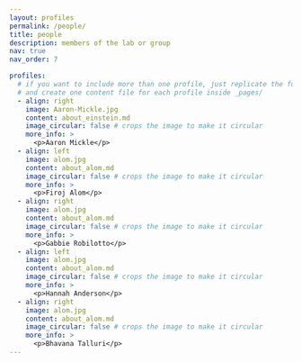 ```yaml
---
layout: profiles
permalink: /people/
title: people
description: members of the lab or group
nav: true
nav_order: 7

profiles:
  # if you want to include more than one profile, just replicate the following block
  # and create one content file for each profile inside _pages/
  - align: right
    image: Aaron-Mickle.jpg
    content: about_einstein.md
    image_circular: false # crops the image to make it circular
    more_info: >
      <p>Aaron Mickle</p>
  - align: left
    image: alom.jpg
    content: about_alom.md
    image_circular: false # crops the image to make it circular
    more_info: >
      <p>Firoj Alom</p>
  - align: right
    image: alom.jpg
    content: about_alom.md
    image_circular: false # crops the image to make it circular
    more_info: >
      <p>Gabbie Robilotto</p>
  - align: left
    image: alom.jpg
    content: about_alom.md
    image_circular: false # crops the image to make it circular
    more_info: >
      <p>Hannah Anderson</p>
  - align: right
    image: alom.jpg
    content: about_alom.md
    image_circular: false # crops the image to make it circular
    more_info: >
      <p>Bhavana Talluri</p>
---
```

